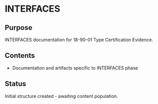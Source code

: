 # INTERFACES

## Purpose
INTERFACES documentation for 18-90-01 Type Certification Evidence.

## Contents
- Documentation and artifacts specific to INTERFACES phase

## Status
Initial structure created - awaiting content population.
